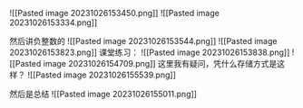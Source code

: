 ![[Pasted image 20231026153450.png]]
![[Pasted image 20231026153334.png]]

然后讲负整数的
![[Pasted image 20231026153544.png]]
![[Pasted image 20231026153823.png]]
课堂练习：
![[Pasted image 20231026153838.png]]
![[Pasted image 20231026154709.png]]
这里我有疑问，凭什么存储方式是这样？
![[Pasted image 20231026155539.png]]

然后是总结
![[Pasted image 20231026155011.png]]
